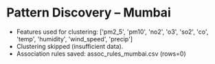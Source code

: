 # Pattern Discovery – Mumbai

- Features used for clustering: ['pm2_5', 'pm10', 'no2', 'o3', 'so2', 'co', 'temp', 'humidity', 'wind_speed', 'precip']
- Clustering skipped (insufficient data).
- Association rules saved: assoc_rules_mumbai.csv (rows=0)
